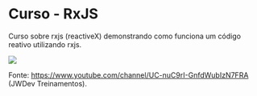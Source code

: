 # Curso - RxJS
Curso sobre rxjs (reactiveX) demonstrando como funciona um código reativo utilizando rxjs.

![](images/maxresdefault.jpg?raw=true)

Fonte: https://www.youtube.com/channel/UC-nuC9rI-GnfdWubIzN7FRA (JWDev Treinamentos).
